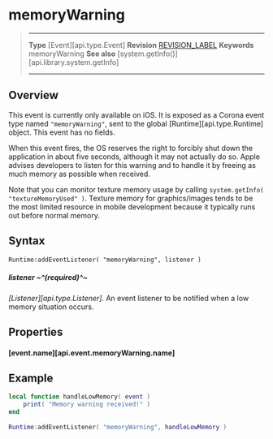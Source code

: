 
# memoryWarning

> --------------------- ------------------------------------------------------------------------------------------
> __Type__              [Event][api.type.Event]
> __Revision__          [REVISION_LABEL](REVISION_URL)
> __Keywords__          memoryWarning
> __See also__          [system.getInfo()][api.library.system.getInfo]
> --------------------- ------------------------------------------------------------------------------------------

## Overview

This event is currently only available on iOS. It is exposed as a Corona event type named `"memoryWarning"`, sent to the global [Runtime][api.type.Runtime] object. This event has no fields.

When this event fires, the OS reserves the right to forcibly shut down the application in about five seconds, although it may not actually do so. Apple advises developers to listen for this warning and to handle it by freeing as much memory as possible when received.

Note that you can monitor texture memory usage by calling `system.getInfo( "textureMemoryUsed" )`. Texture memory for graphics/images tends to be the most limited resource in mobile development because  it typically runs out before normal memory.


## Syntax

	Runtime:addEventListener( "memoryWarning", listener )

##### listener ~^(required)^~
_[Listener][api.type.Listener]._ An event listener to be notified when a low memory situation occurs.


## Properties

#### [event.name][api.event.memoryWarning.name]


## Example

``````lua
local function handleLowMemory( event )
	print( "Memory warning received!" )
end
 
Runtime:addEventListener( "memoryWarning", handleLowMemory )
``````
